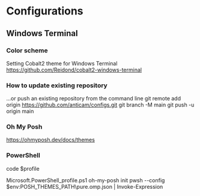 # Configurations

## Windows Terminal

### Color scheme

Setting Cobalt2 theme for Windows Terminal
<https://github.com/Reidond/cobalt2-windows-terminal>

### How to update existing repository

…or push an existing repository from the command line
git remote add origin <https://github.com/anticam/configs.git>
git branch -M main
git push -u origin main

### Oh My Posh

<https://ohmyposh.dev/docs/themes>

### PowerShell

code $profile

Microsoft.PowerShell_profile.ps1
oh-my-posh init pwsh --config $env:POSH_THEMES_PATH\pure.omp.json | Invoke-Expression

